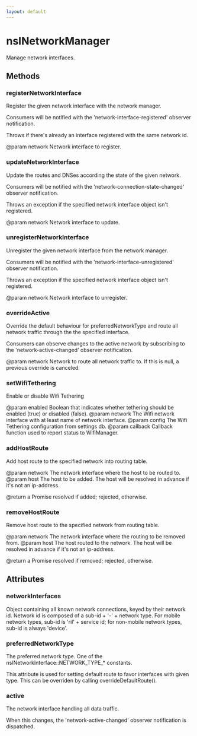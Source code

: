 ```yaml
---
layout: default
---
```


# nsINetworkManager #

Manage network interfaces.


## Methods ##

### registerNetworkInterface ###

Register the given network interface with the network manager.

Consumers will be notified with the 'network-interface-registered'
observer notification.

Throws if there's already an interface registered with the same network id.

@param network
       Network interface to register.


### updateNetworkInterface ###

Update the routes and DNSes according the state of the given network.

Consumers will be notified with the 'network-connection-state-changed'
observer notification.

Throws an exception if the specified network interface object isn't
registered.

@param network
       Network interface to update.


### unregisterNetworkInterface ###

Unregister the given network interface from the network manager.

Consumers will be notified with the 'network-interface-unregistered'
observer notification.

Throws an exception if the specified network interface object isn't
registered.

@param network
       Network interface to unregister.


### overrideActive ###

Override the default behaviour for preferredNetworkType and route
all network traffic through the the specified interface.

Consumers can observe changes to the active network by subscribing to
the 'network-active-changed' observer notification.

@param network
       Network to route all network traffic to. If this is null,
       a previous override is canceled.


### setWifiTethering ###

Enable or disable Wifi Tethering

@param enabled
       Boolean that indicates whether tethering should be enabled (true) or disabled (false).
@param network
       The Wifi network interface with at least name of network interface.
@param config
       The Wifi Tethering configuration from settings db.
@param callback
       Callback function used to report status to WifiManager.


### addHostRoute ###

Add host route to the specified network into routing table.

@param network
       The network interface where the host to be routed to.
@param host
       The host to be added.
       The host will be resolved in advance if it's not an ip-address.

@return a Promise
        resolved if added; rejected, otherwise.


### removeHostRoute ###

Remove host route to the specified network from routing table.

@param network
       The network interface where the routing to be removed from.
@param host
       The host routed to the network.
       The host will be resolved in advance if it's not an ip-address.

@return a Promise
        resolved if removed; rejected, otherwise.


## Attributes ##

### networkInterfaces ###

Object containing all known network connections, keyed by their
network id. Network id is composed of a sub-id + '-' + network
type. For mobile network types, sub-id is 'ril' + service id; for
non-mobile network types, sub-id is always 'device'.


### preferredNetworkType ###

The preferred network type. One of the
nsINetworkInterface::NETWORK_TYPE_* constants.

This attribute is used for setting default route to favor
interfaces with given type.  This can be overriden by calling
overrideDefaultRoute().


### active ###

The network interface handling all data traffic.

When this changes, the 'network-active-changed' observer
notification is dispatched.

